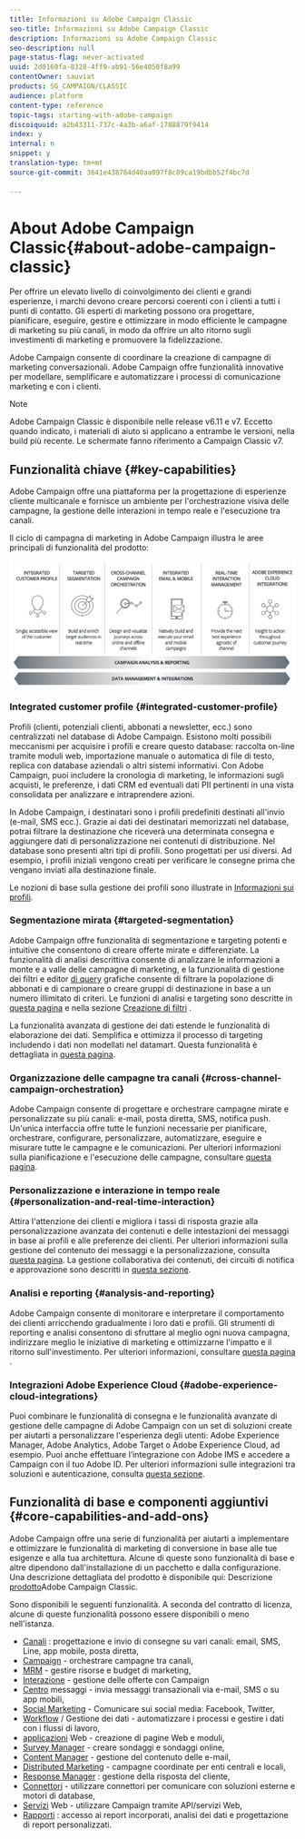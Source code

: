 ```yaml
---
title: Informazioni su Adobe Campaign Classic
seo-title: Informazioni su Adobe Campaign Classic
description: Informazioni su Adobe Campaign Classic
seo-description: null
page-status-flag: never-activated
uuid: 2d0160fa-8328-4ff9-ab91-56e4058f8a99
contentOwner: sauviat
products: SG_CAMPAIGN/CLASSIC
audience: platform
content-type: reference
topic-tags: starting-with-adobe-campaign
discoiquuid: a2b43311-737c-4a3b-a6af-1788879f9414
index: y
internal: n
snippet: y
translation-type: tm+mt
source-git-commit: 3641e438784d40aa097f8c89ca19bdbb52f4bc7d

---
```



# About Adobe Campaign Classic{#about-adobe-campaign-classic}

Per offrire un elevato livello di coinvolgimento dei clienti e grandi esperienze, i marchi devono creare percorsi coerenti con i clienti a tutti i punti di contatto. Gli esperti di marketing possono ora progettare, pianificare, eseguire, gestire e ottimizzare in modo efficiente le campagne di marketing su più canali, in modo da offrire un alto ritorno sugli investimenti di marketing e promuovere la fidelizzazione.

Adobe Campaign consente di coordinare la creazione di campagne di marketing conversazionali. Adobe Campaign offre funzionalità innovative per modellare, semplificare e automatizzare i processi di comunicazione marketing e con i clienti.

>[!NOTE]
>
>Adobe Campaign Classic è disponibile nelle release v6.11 e v7. Eccetto quando indicato, i materiali di aiuto si applicano a entrambe le versioni, nella build più recente. Le schermate fanno riferimento a Campaign Classic v7.

## Funzionalità chiave {#key-capabilities}

Adobe Campaign offre una piattaforma per la progettazione di esperienze cliente multicanale e fornisce un ambiente per l&#39;orchestrazione visiva delle campagne, la gestione delle interazioni in tempo reale e l&#39;esecuzione tra canali.

Il ciclo di campagna di marketing in Adobe Campaign illustra le aree principali di funzionalità del prodotto:

![](assets/d_ncs_user_emarketing.png)

### Integrated customer profile {#integrated-customer-profile}

Profili (clienti, potenziali clienti, abbonati a newsletter, ecc.) sono centralizzati nel database di Adobe Campaign. Esistono molti possibili meccanismi per acquisire i profili e creare questo database: raccolta on-line tramite moduli web, importazione manuale o automatica di file di testo, replica con database aziendali o altri sistemi informativi. Con Adobe Campaign, puoi includere la cronologia di marketing, le informazioni sugli acquisti, le preferenze, i dati CRM ed eventuali dati PII pertinenti in una vista consolidata per analizzare e intraprendere azioni.

In Adobe Campaign, i destinatari sono i profili predefiniti destinati all&#39;invio (e-mail, SMS ecc.). Grazie ai dati dei destinatari memorizzati nel database, potrai filtrare la destinazione che riceverà una determinata consegna e aggiungere dati di personalizzazione nei contenuti di distribuzione. Nel database sono presenti altri tipi di profili. Sono progettati per usi diversi. Ad esempio, i profili iniziali vengono creati per verificare le consegne prima che vengano inviati alla destinazione finale.

Le nozioni di base sulla gestione dei profili sono illustrate in [Informazioni sui profili](../../platform/using/about-profiles.md).

### Segmentazione mirata {#targeted-segmentation}

Adobe Campaign offre funzionalità di segmentazione e targeting potenti e intuitive che consentono di creare offerte mirate e differenziate. La funzionalità di analisi descrittiva consente di analizzare le informazioni a monte e a valle delle campagne di marketing, e la funzionalità di gestione dei filtri e editor [di query](../../platform/using/about-queries-in-campaign.md) grafiche consente di filtrare la popolazione di abbonati e di campionare o creare gruppi di destinazione in base a un numero illimitato di criteri. Le funzioni di analisi e targeting sono descritte in [questa pagina](../../reporting/using/about-descriptive-analysis.md) e nella sezione [Creazione di filtri](../../platform/using/creating-filters.md) .

La funzionalità avanzata di gestione dei dati estende le funzionalità di elaborazione dei dati. Semplifica e ottimizza il processo di targeting includendo i dati non modellati nel datamart. Questa funzionalità è dettagliata in [questa pagina](../../workflow/using/targeting-data.md#data-management).

### Organizzazione delle campagne tra canali {#cross-channel-campaign-orchestration}

Adobe Campaign consente di progettare e orchestrare campagne mirate e personalizzate su più canali: e-mail, posta diretta, SMS, notifica push. Un&#39;unica interfaccia offre tutte le funzioni necessarie per pianificare, orchestrare, configurare, personalizzare, automatizzare, eseguire e misurare tutte le campagne e le comunicazioni. Per ulteriori informazioni sulla pianificazione e l&#39;esecuzione delle campagne, consultare [questa pagina](../../campaign/using/setting-up-marketing-campaigns.md).

### Personalizzazione e interazione in tempo reale {#personalization-and-real-time-interaction}

Attira l&#39;attenzione dei clienti e migliora i tassi di risposta grazie alla personalizzazione avanzata dei contenuti e delle intestazioni dei messaggi in base ai profili e alle preferenze dei clienti. Per ulteriori informazioni sulla gestione del contenuto dei messaggi e la personalizzazione, consulta [questa pagina](../../delivery/using/about-personalization.md). La gestione collaborativa dei contenuti, dei circuiti di notifica e approvazione sono descritti in [questa sezione](../../campaign/using/about-marketing-resource-management.md).

### Analisi e reporting {#analysis-and-reporting}

Adobe Campaign consente di monitorare e interpretare il comportamento dei clienti arricchendo gradualmente i loro dati e profili. Gli strumenti di reporting e analisi consentono di sfruttare al meglio ogni nuova campagna, indirizzare meglio le iniziative di marketing e ottimizzarne l&#39;impatto e il ritorno sull&#39;investimento. Per ulteriori informazioni, consultare [questa pagina](../../reporting/using/delivery-reports.md) .

### Integrazioni Adobe Experience Cloud {#adobe-experience-cloud-integrations}

Puoi combinare le funzionalità di consegna e le funzionalità avanzate di gestione delle campagne di Adobe Campaign con un set di soluzioni create per aiutarti a personalizzare l&#39;esperienza degli utenti: Adobe Experience Manager, Adobe Analytics, Adobe Target o Adobe Experience Cloud, ad esempio. Puoi anche effettuare l’integrazione con Adobe IMS e accedere a Campaign con il tuo Adobe ID. Per ulteriori informazioni sulle integrazioni tra soluzioni e autenticazione, consulta [questa sezione](../../integrations/using/about-adobe-id.md).

## Funzionalità di base e componenti aggiuntivi {#core-capabilities-and-add-ons}

Adobe Campaign offre una serie di funzionalità per aiutarti a implementare e ottimizzare le funzionalità di marketing di conversione in base alle tue esigenze e alla tua architettura. Alcune di queste sono funzionalità di base e altre dipendono dall&#39;installazione di un pacchetto e dalla configurazione. Una descrizione dettagliata del prodotto è disponibile qui: Descrizione [prodotto](https://helpx.adobe.com/legal/product-descriptions/adobe-campaign-classic---product-description.html)Adobe Campaign Classic.

Sono disponibili le seguenti funzionalità. A seconda del contratto di licenza, alcune di queste funzionalità possono essere disponibili o meno nell&#39;istanza.

* [Canali](../../delivery/using/communication-channels.md) : progettazione e invio di consegne su vari canali: email, SMS, Line, app mobile, posta diretta,
* [Campaign](../../campaign/using/designing-marketing-campaigns.md) - orchestrare campagne tra canali,
* [MRM](../../campaign/using/about-marketing-resource-management.md) - gestire risorse e budget di marketing,
* [Interazione](../../interaction/using/interaction-and-offer-management.md) - gestione delle offerte con Campaign
* [Centro](../../message-center/using/about-transactional-messaging.md) messaggi - invia messaggi transazionali via e-mail, SMS o su app mobili,
* [Social Marketing](../../social/using/about-social-marketing.md) - Comunicare sui social media: Facebook, Twitter,
* [Workflow](../../workflow/using/about-workflows.md) / Gestione dei dati - automatizzare i processi e gestire i dati con i flussi di lavoro,
* [applicazioni](../../web/using/about-web-applications.md) Web - creazione di pagine Web e moduli,
* [Survey Manager](../../web/using/about-surveys.md) - creare sondaggi e sondaggi online,
* [Content Manager](../../delivery/using/about-content-management.md) - gestione del contenuto delle e-mail,
* [Distributed Marketing](../../campaign/using/about-distributed-marketing.md) - campagne coordinate per enti centrali e locali,
* [Response Manager](../../campaign/using/about-response-manager.md) : gestione della risposta del cliente,
* [Connettori](../../platform/using/about-connectors.md) - utilizzare connettori per comunicare con soluzioni esterne e motori di database,
* [Servizi](../../configuration/using/about-web-services.md) Web - utilizzare Campaign tramite API/servizi Web,
* [Rapporti](../../reporting/using/about-adobe-campaign-reporting-tools.md) : accesso ai report incorporati, analisi dei dati e progettazione di report personalizzati.

